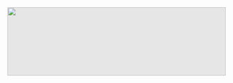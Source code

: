<img style="-webkit-user-select: none;margin: auto;cursor: zoom-in;background-color: hsl(0, 0%, 90%);transition: background-color 300ms;" src="https://www.nicepng.com/png/full/898-8987728_creative-design-agency-creative-web-design-banner.png" width="493" height="154">
